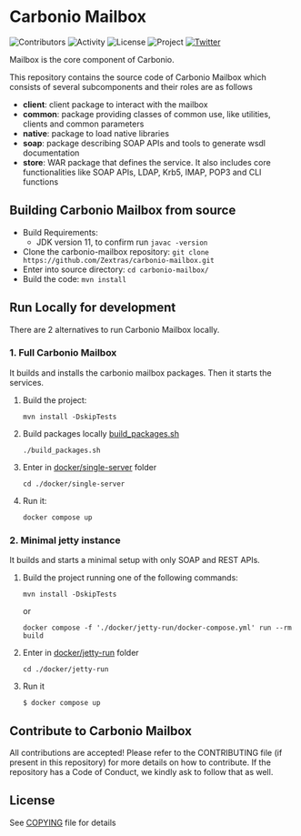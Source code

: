 # Carbonio Mailbox

![Contributors](https://img.shields.io/github/contributors/zextras/carbonio-mailbox "Contributors") ![Activity](https://img.shields.io/github/commit-activity/m/zextras/carbonio-mailbox "Activity") ![License](https://img.shields.io/badge/license-AGPL%203-green
"License") ![Project](https://img.shields.io/badge/project-carbonio-informational
"Project") [![Twitter](https://img.shields.io/twitter/url/https/twitter.com/zextras.svg?style=social&label=Follow%20%40zextras)](https://twitter.com/zextras)

Mailbox is the core component of Carbonio.

This repository contains the source code of Carbonio Mailbox which consists of several subcomponents and their roles are as follows

- **client**: client package to interact with the mailbox
- **common**: package providing classes of common use, like utilities, clients and common parameters
- **native**: package to load native libraries
- **soap**: package describing SOAP APIs and tools to generate wsdl documentation
- **store**: WAR package that defines the service. It also includes core functionalities like SOAP APIs, LDAP, Krb5, IMAP, POP3 and CLI functions

## Building Carbonio Mailbox from source

- Build Requirements:
  - JDK version 11, to confirm run `javac -version`
- Clone the carbonio-mailbox repository:
  `git clone https://github.com/Zextras/carbonio-mailbox.git`
- Enter into source directory:
  `cd carbonio-mailbox/`
- Build the code:
 `mvn install`


## Run Locally for development
There are 2 alternatives to run Carbonio Mailbox locally.

### 1. Full Carbonio Mailbox
It builds and installs the carbonio mailbox packages. Then it starts the services.

1. Build the project:
   ```shell
   mvn install -DskipTests
   ```
2. Build packages locally [build_packages.sh](build_packages.sh)
    ```shell
    ./build_packages.sh
    ```
3. Enter in [docker/single-server](docker/single-server) folder
    ```shell
    cd ./docker/single-server
    ```
4. Run it:
   ```shell
   docker compose up
   ```

### 2. Minimal jetty instance
It builds and starts a minimal setup with only SOAP and REST APIs.

1. Build the project running one of the following commands:
   ```shell
   mvn install -DskipTests
   ```
   or
   ```shell
   docker compose -f './docker/jetty-run/docker-compose.yml' run --rm build
   ```
2. Enter in [docker/jetty-run](docker/jetty-run) folder
    ```shell
    cd ./docker/jetty-run
    ```
3. Run it
    ```
    $ docker compose up
    ```

## Contribute to Carbonio Mailbox

All contributions are accepted! Please refer to the CONTRIBUTING file (if present in this repository) for more details on how to contribute. If the repository has a Code of Conduct, we kindly ask to follow that as well.

## License

See [COPYING](COPYING-AGPL-3.0-only) file for details
